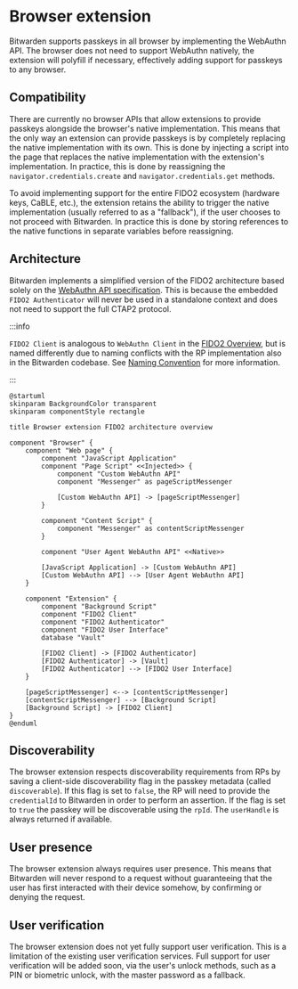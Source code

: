 # Browser extension

Bitwarden supports passkeys in all browser by implementing the WebAuthn API. The browser does not
need to support WebAuthn natively, the extension will polyfill if necessary, effectively adding
support for passkeys to any browser.

## Compatibility

There are currently no browser APIs that allow extensions to provide passkeys alongside the
browser's native implementation. This means that the only way an extension can provide passkeys is
by completely replacing the native implementation with its own. This is done by injecting a script
into the page that replaces the native implementation with the extension's implementation. In
practice, this is done by reassigning the `navigator.credentials.create` and
`navigator.credentials.get` methods.

To avoid implementing support for the entire FIDO2 ecosystem (hardware keys, CaBLE, etc.), the
extension retains the ability to trigger the native implementation (usually referred to as a
"fallback"), if the user chooses to not proceed with Bitwarden. In practice this is done by storing
references to the native functions in separate variables before reassigning.

## Architecture

Bitwarden implements a simplified version of the FIDO2 architecture based solely on the
[WebAuthn API specification](https://www.w3.org/TR/webauthn-3/). This is because the embedded
`FIDO2 Authenticator` will never be used in a standalone context and does not need to support the
full CTAP2 protocol.

:::info

`FIDO2 Client` is analogous to `WebAuthn Client` in the [FIDO2 Overview](../..#diagram), but is
named differently due to naming conflicts with the RP implementation also in the Bitwarden codebase.
See [Naming Convention](../../naming-convention) for more information.

:::

```kroki type=plantuml
@startuml
skinparam BackgroundColor transparent
skinparam componentStyle rectangle

title Browser extension FIDO2 architecture overview

component "Browser" {
    component "Web page" {
        component "JavaScript Application"
        component "Page Script" <<Injected>> {
            component "Custom WebAuthn API"
            component "Messenger" as pageScriptMessenger

            [Custom WebAuthn API] -> [pageScriptMessenger]
        }

        component "Content Script" {
            component "Messenger" as contentScriptMessenger
        }

        component "User Agent WebAuthn API" <<Native>>

        [JavaScript Application] -> [Custom WebAuthn API]
        [Custom WebAuthn API] --> [User Agent WebAuthn API]
    }

    component "Extension" {
        component "Background Script"
        component "FIDO2 Client"
        component "FIDO2 Authenticator"
        component "FIDO2 User Interface"
        database "Vault"

        [FIDO2 Client] -> [FIDO2 Authenticator]
        [FIDO2 Authenticator] -> [Vault]
        [FIDO2 Authenticator] --> [FIDO2 User Interface]
    }

    [pageScriptMessenger] <--> [contentScriptMessenger]
    [contentScriptMessenger] --> [Background Script]
    [Background Script] -> [FIDO2 Client]
}
@enduml
```

## Discoverability

The browser extension respects discoverability requirements from RPs by saving a client-side
discoverability flag in the passkey metadata (called `discoverable`). If this flag is set to
`false`, the RP will need to provide the `credentialId` to Bitwarden in order to perform an
assertion. If the flag is set to `true` the passkey will be discoverable using the `rpId`. The
`userHandle` is always returned if available.

## User presence

The browser extension always requires user presence. This means that Bitwarden will never respond to
a request without guaranteeing that the user has first interacted with their device somehow, by
confirming or denying the request.

## User verification

The browser extension does not yet fully support user verification. This is a limitation of the
existing user verification services. Full support for user verification will be added soon, via the
user's unlock methods, such as a PIN or biometric unlock, with the master password as a fallback.
